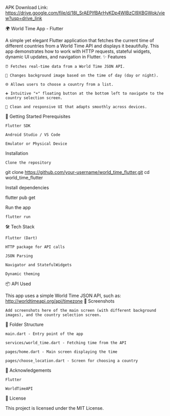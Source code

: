 APK Download Link: https://drive.google.com/file/d/18I_SrAEPIfBArHyKDp4WIBzCl9XBGWok/view?usp=drive_link 

🌍 World Time App - Flutter

A simple yet elegant Flutter application that fetches the current time of different countries from a World Time API and displays it beautifully. This app demonstrates how to work with HTTP requests, stateful widgets, dynamic UI updates, and navigation in Flutter.
✨ Features

    ⏰ Fetches real-time data from a World Time JSON API.

    🎨 Changes background image based on the time of day (day or night).

    🌐 Allows users to choose a country from a list.

    ➕ Intuitive "+" floating button at the bottom left to navigate to the country selection screen.

    📱 Clean and responsive UI that adapts smoothly across devices.

🚀 Getting Started
Prerequisites

    Flutter SDK

    Android Studio / VS Code

    Emulator or Physical Device

Installation

    Clone the repository

git clone https://github.com/your-username/world_time_flutter.git
cd world_time_flutter

Install dependencies

flutter pub get

Run the app

    flutter run

🛠️ Tech Stack

    Flutter (Dart)

    HTTP package for API calls

    JSON Parsing

    Navigator and StatefulWidgets

    Dynamic theming

📦 API Used

This app uses a simple World Time JSON API, such as:
http://worldtimeapi.org/api/timezone
📸 Screenshots

    Add screenshots here of the main screen (with different background images), and the country selection screen.

📄 Folder Structure

    main.dart - Entry point of the app

    services/world_time.dart - Fetching time from the API

    pages/home.dart - Main screen displaying the time

    pages/choose_location.dart - Screen for choosing a country

🙌 Acknowledgements

    Flutter

    WorldTimeAPI

📝 License

This project is licensed under the MIT License.
